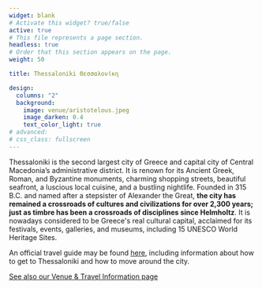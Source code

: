 ```yaml
---
widget: blank
# Activate this widget? true/false
active: true
# This file represents a page section.
headless: true
# Order that this section appears on the page.
weight: 50

title: Thessaloniki Θεσσαλονίκη

design:
  columns: "2"
  background:
    image: venue/aristotelous.jpeg
    image_darken: 0.4
    text_color_light: true
# advanced:
# css_class: fullscreen
---
```


Thessaloniki is the second largest city of Greece and capital city of Central Macedonia’s administrative district. It is renown for its Ancient Greek, Roman, and Byzantine monuments, charming shopping streets, beautiful seafront, a luscious local cuisine, and a bustling nightlife. Founded in 315 B.C. and named after a stepsister of Alexander the Great, **the city has remained a crossroads of cultures and civilizations for over 2,300 years; just as timbre has been a crossroads of disciplines since Helmholtz**. It is nowadays considered to be Greece's real cultural capital, acclaimed for its festivals, events, galleries, and museums, including 15 UNESCO World Heritage Sites. 

An official travel guide may be found [here](https://www.thessaloniki.travel), including information about how to get to Thessaloniki and how to move around the city.

[See also our Venue & Travel Information page](venue/) 
<!-- &ensp; &ensp; &ensp; &ensp; &ensp; &ensp; &ensp; &ensp; &ensp; &ensp; -->
<!-- <span style="font-size:0.5em;">Photo: https://thessaloniki.travel/</span> -->
